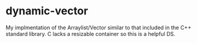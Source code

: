 # dynamic-vector
My implmentation of the Arraylist/Vector similar to that included in the C++ standard library. 
C lacks a resizable container so this is a helpful DS.  
